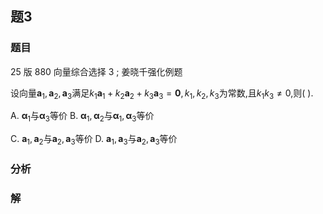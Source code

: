 ## 题3
### 题目
25 版 880 向量综合选择 3 ; 姜晓千强化例题 

设向量${\mathbf{a}}_{1},{\mathbf{a}}_{2},{\mathbf{a}}_{3}$满足${k}_{1}{\mathbf{a}}_{1} + {k}_{2}{\mathbf{a}}_{2} + {k}_{3}{\mathbf{a}}_{3} = \mathbf{0},{k}_{1},{k}_{2},{k}_{3}$为常数,且${k}_{1}{k}_{3} \neq  0$,则(   ).

A. ${\mathbf{\alpha }}_{1}$与${\mathbf{\alpha }}_{3}$等价 
B. ${\mathbf{\alpha }}_{1},{\mathbf{\alpha }}_{2}$与${\mathbf{\alpha }}_{1},{\mathbf{\alpha }}_{3}$等价

C. ${\mathbf{a}}_{1},{\mathbf{a}}_{2}$与${\mathbf{a}}_{2},{\mathbf{a}}_{3}$等价 
D. ${\mathbf{a}}_{1},{\mathbf{a}}_{3}$与${\mathbf{a}}_{2},{\mathbf{a}}_{3}$等价
### 分析

### 解